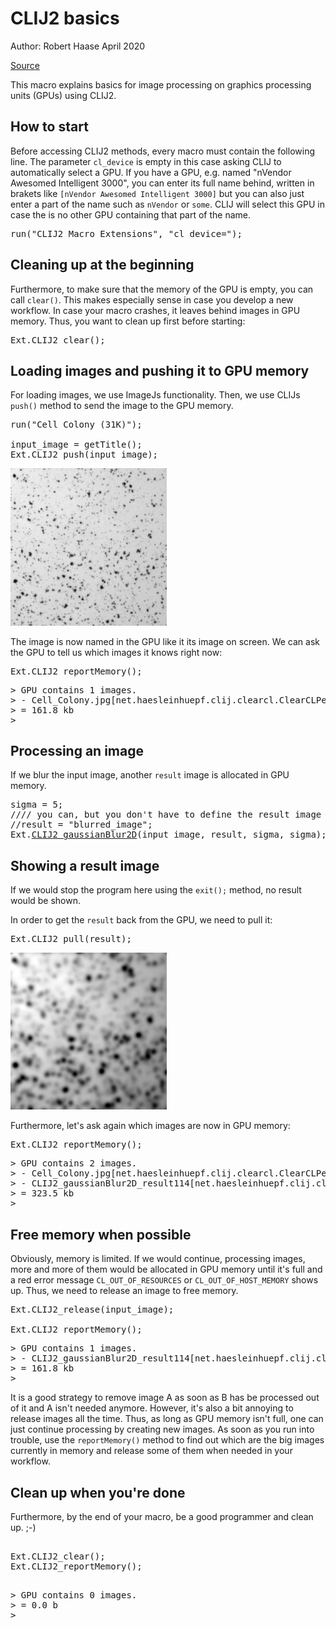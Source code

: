 

# CLIJ2 basics

Author: Robert Haase
        April 2020
        
[Source](https://github.com/clij/clij2-docs/tree/master/src/main/macro/basics.ijm)

This macro explains basics for image processing on graphics processing units (GPUs) using CLIJ2.



## How to start
Before accessing CLIJ2 methods, every macro must contain the following line. The parameter `cl_device`
is empty in this case asking CLIJ to automatically select a GPU. If you have a GPU, e.g. named
"nVendor Awesomed Intelligent 3000", you can enter its full name behind, written in brakets like 
`[nVendor Awesomed Intelligent 3000]` but you can also just enter a part of the name such as `nVendor` 
or `some`. CLIJ will select this GPU in case the is no other GPU containing that part of the name.

<pre class="highlight">
run("CLIJ2 Macro Extensions", "cl_device=");
</pre>


## Cleaning up at the beginning
Furthermore, to make sure that the memory of the GPU is empty, you can call `clear()`. This makes especially 
sense in case you develop a new workflow. In case your macro crashes, it leaves behind images in 
GPU memory. Thus, you want to clean up first before starting:

<pre class="highlight">
Ext.CLIJ2_clear();
</pre>

## Loading images and pushing it to GPU memory

For loading images, we use ImageJs functionality. Then, we use CLIJs `push()` method to send the 
image to the GPU memory.

<pre class="highlight">
run("Cell Colony (31K)");

input_image = getTitle();
Ext.CLIJ2_push(input_image);
</pre>
<a href="image_1587650909426.png"><img src="image_1587650909426.png" width="250" alt="Cell_Colony.jpg"/></a>

The image is now named in the GPU like it its image on screen. We can ask the GPU to tell us 
which images it knows right now: 

<pre class="highlight">
Ext.CLIJ2_reportMemory();
</pre>
<pre>
> GPU contains 1 images.
> - Cell_Colony.jpg[net.haesleinhuepf.clij.clearcl.ClearCLPeerPointer@78223830] 161.8 kb
> = 161.8 kb
>  
</pre>

## Processing an image
If we blur the input image, another `result` image is allocated in GPU memory.

<pre class="highlight">
sigma = 5;
//// you can, but you don't have to define the result image name:
//result = "blurred_image"; 
Ext.<a href="https://clij.github.io/clij2-docs/reference_gaussianBlur2D">CLIJ2_gaussianBlur2D</a>(input_image, result, sigma, sigma);
</pre>

## Showing a result image
If we would stop the program here using the `exit();` method, no result would be shown.

In order to get the `result` back from the GPU, we need to pull it:

<pre class="highlight">
Ext.CLIJ2_pull(result);
</pre>
<a href="image_1587650909598.png"><img src="image_1587650909598.png" width="250" alt="CLIJ2_gaussianBlur2D_result114"/></a>

Furthermore, let's ask again which images are now in GPU memory:

<pre class="highlight">
Ext.CLIJ2_reportMemory();
</pre>
<pre>
> GPU contains 2 images.
> - Cell_Colony.jpg[net.haesleinhuepf.clij.clearcl.ClearCLPeerPointer@78223830] 161.8 kb
> - CLIJ2_gaussianBlur2D_result114[net.haesleinhuepf.clij.clearcl.ClearCLPeerPointer@10da94fe] 161.8 kb
> = 323.5 kb
>  
</pre>

## Free memory when possible
Obviously, memory is limited. If we would continue, processing images, more and more of 
them would be allocated in GPU memory until it's full and a red error message 
`CL_OUT_OF_RESOURCES` or `CL_OUT_OF_HOST_MEMORY`
shows up. Thus, we need to release an image to free memory. 

<pre class="highlight">
Ext.CLIJ2_release(input_image);

Ext.CLIJ2_reportMemory();
</pre>
<pre>
> GPU contains 1 images.
> - CLIJ2_gaussianBlur2D_result114[net.haesleinhuepf.clij.clearcl.ClearCLPeerPointer@10da94fe] 161.8 kb
> = 161.8 kb
>  
</pre>

It is a good strategy to remove image A as soon as B has be processed out of it and A isn't needed anymore. 
However, it's also a bit annoying to release images all the time. Thus, as long as GPU memory isn't full,
one can just continue processing by creating new images. As soon as you run into trouble, use the 
`reportMemory()` method to find out which are the big images currently in memory and release some of them
when needed in your workflow. 

## Clean up when you're done
Furthermore, by the end of your macro, be a good programmer and clean up. ;-)

<pre class="highlight">

Ext.CLIJ2_clear();
Ext.CLIJ2_reportMemory();

</pre>
<pre>
> GPU contains 0 images.
> = 0.0 b
>  
</pre>




